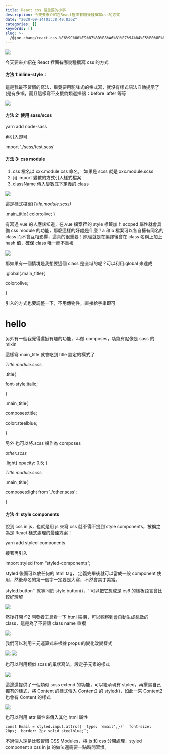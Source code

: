 ```yaml
---
title: React css 最重要的小事
description: 今天要來介紹在React裡面有哪幾種撰寫css的方式
date: "2020-09-14T01:38:49.836Z"
categories: []
keywords: []
slug: >-
  /@joe-chang/react-css-%E6%9C%80%E9%87%8D%E8%A6%81%E7%9A%84%E5%B0%8F%E4%BA%8B-a4575385a89
---
```


![](/img/1__wGhTs__hQTdIV5ItghC__oiw.jpeg)

今天要來介紹在 React 裡面有哪幾種撰寫 css 的方式

#### 方法 1:inline-style：

這是我最不習慣的寫法，畢竟要用駝峰式的格式寫，就沒有樣式語法自動提示了(是有多懶，而且這樣寫不支援偽類選擇器：before :after 等等

![](/img/1__1j6ygmcPA6v5KPWW1Loedg.png)

#### 方法 2: 使用 sass/scss

yarn add node-sass

再引入即可

import './scss/test.scss'

#### 方法 3: css module

1.  css 檔名以 xxx.module.css 命名， 如果是 scss 就是 xxx.module.scss
2.  用 import 變數的方式引入樣式檔案
3.  className 傳入變數底下定義的 class

![](/img/1__eWjEQe6Brx9gYFHIADWxAg.png)

這是樣式檔案(_Title.module.scss)_

.main_title{ color:olive; }

有寫過 vue 的人應該知道，在.vue 檔案裡的 style 標籤加上 scoped 屬性就會具備 css module 的功能，那麼這樣的好處是什麼？a 和 b 檔案可以各自擁有同名的 class 而不會互相影響，這真的很重要！原理就是在編譯後會在 class 名稱上加上 hash 值，確保 class 唯一而不重複

![](/img/1__3CLCSyEERkSE0ASG8yWffQ.png)

那如果有一個情境是我想要這個 class 是全域的呢？可以利用:global 來達成

:global(.main_title){

color:olive;

}

引入的方式也要調整一下，不用傳物件，直接給字串即可

<h1 className ="main\_title">hello</h1>

另外有一個我覺得還挺有趣的功能，叫做 composes，功能有點像是 sass 的 mixin

這樣寫 main_title 就會吃到 title 設定的樣式了

_Title.module.scss_

.title{

font-style:italic;

}

.main_title{

composes:title;

color:steelblue;

}

另外 也可以將.scss 檔作為 composes

_other.scss_

.light{ opacity: 0.5; }

_Title.module.scss_

.main_title{

composes:light from './other.scss';

}

#### 方法 4: style components

說到 css in js，也就是用 js 來寫 css 就不得不提到 style components，被稱之為是 React 樣式處理的最佳方案！

yarn add styled-components

接著再引入

import styled from “styled-components”;

styled 後面可以放任何的 html tag， 定義完畢後就可以當成一般 component 使用，然後命名的第一個字一定要是大寫，不然會美丁美當。

styled.button\`\` 就等同於 style.button()，\`\`可以把它想成是 es6 的樣板語言會比較好理解

![](/img/1__dnGbyn7b__t4ymv8pP6H9pQ.png)

然後打開 f12 開發者工具看一下 html 結構，可以觀察到會自動生成亂數的 class，這是為了不要讓 class name 重複

![](/img/1__9MYyVMXRlD5xDDmIZimKEw.png)

我們可以利用三元運算式來根據 props 的變化改變樣式

![](/img/1__HY1bMCNifXAuG5i5F2lhWA.png)
![](/img/1__SattgUCtOAtS4N5t2JyLvQ.png)

也可以利用類似 scss 的巢狀寫法，設定子元素的樣式

![](/img/1__J8sZ__EmpZZh07sPg34__0Og.png)

這邊還提供了一個類似 scss extend 的功能，可以繼承現有 styled，再撰寫自己獨有的樣式，將 Content 的樣式傳入 Content2 的 styled()，如此一來 Content2 也會有 Content 的樣式

![](/img/1__dAc9IN6tbEF5wrdwjYgr0w.png)

也可以利用 attr 屬性來傳入其他 html 屬性

```
const Email = styled.input.attrs({  type: 'email',})`  font-size: 20px;  border: 2px solid steelblue;`;
```

不過個人還是比較習慣 CSS Modules，將 js 和 css 分開處理，styled component s css in js 的做法還需要一點時間習慣。
